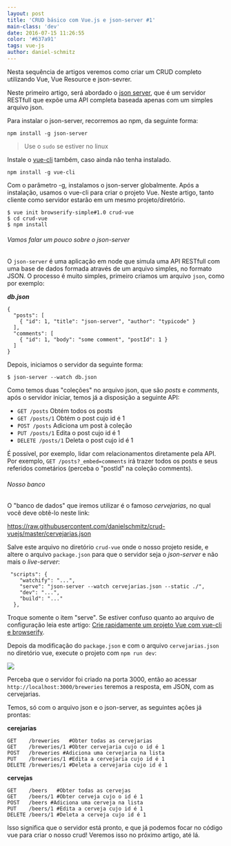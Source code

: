 ```yaml
---
layout: post
title: 'CRUD básico com Vue.js e json-server #1'
main-class: 'dev'
date: 2016-07-15 11:26:55 
color: '#637a91'
tags: vue-js
author: daniel-schmitz
---
```


Nesta sequência de artigos veremos como criar um CRUD completo utilizando Vue, Vue Resource e json-sevrer.

Neste primeiro artigo, será abordado o [json server](https://github.com/typicode/json-server), que é um servidor RESTfull que expõe uma API completa baseada apenas com um simples arquivo json.

Para instalar o json-server, recorremos ao npm, da seguinte forma:

```
npm install -g json-server 
```

> Use o `sudo` se estiver no linux

Instale o [vue-cli](https://github.com/vuejs/vue-cli) também, caso ainda não tenha instalado.

```
npm install -g vue-cli
```

Com o parâmetro -g,  instalamos o json-server globalmente. Após a instalação, usamos o vue-cli para criar o projeto Vue. Neste artigo, tanto cliente como servidor estarão em um mesmo projeto/diretório.

```
$ vue init browserify-simple#1.0 crud-vue
$ cd crud-vue
$ npm install
```

###### Vamos falar um pouco sobre o json-server

O  `json-server` é uma aplicação em node que simula uma API RESTfull com uma base de dados formada através de um arquivo simples, no formato JSON. O processo é muito simples, primeiro criamos um arquivo `json`, como por exemplo:


***db.json***
```
{
  "posts": [
    { "id": 1, "title": "json-server", "author": "typicode" }
  ],
  "comments": [
    { "id": 1, "body": "some comment", "postId": 1 }
  ]
}
```

Depois, iniciamos o servidor da seguinte forma:

```
$ json-server --watch db.json
```

Como temos duas "coleções" no arquivo json, que são *posts* e *comments*, após o servidor iniciar, temos já a disposição a seguinte API:

- `GET /posts` Obtém todos os posts
- `GET /posts/1` Obtém o post cujo id é 1
- `POST /posts` Adiciona um post à coleção
- `PUT /posts/1` Edita o post cujo id é 1
- `DELETE /posts/1` Deleta o post cujo id é 1

É possível, por exemplo, lidar com relacionamentos diretamente pela API. Por exemplo, `GET /posts?_embed=comments` irá trazer todos os posts e seus referidos cometários (perceba o "postId" na coleção comments).

###### Nosso banco
O "banco de dados" que iremos utilizar é o famoso *cervejarias*, no qual você deve obtê-lo neste link: 

https://raw.githubusercontent.com/danielschmitz/crud-vuejs/master/cervejarias.json

Salve este arquivo no diretório `crud-vue` onde o nosso projeto reside, e altere o arquivo `package.json` para que o servidor seja o *json-server* e não mais o *live-server*:

```
 "scripts": {
    "watchify": "...",
    "serve": "json-server --watch cervejarias.json --static ./",
    "dev": "...",
    "build": "..."
  },
``` 

Troque somente o item "serve". Se estiver confuso quanto ao arquivo de configuração leia este artigo: [Crie rapidamente um projeto Vue com vue-cli e browserify](http://www.vuejs-brasil.com.br/crie-rapidamente-um-projeto-vue-com-vue-cli-e-browserify/).

Depois da modificação do `package.json` e com o arquivo `cervejarias.json` no diretório vue, execute o projeto com `npm run dev`:

![](/content/images/2016/07/2016-07-15-08_13_27-npm-1.png)

Perceba que o servidor foi criado na porta 3000, então ao acessar `http://localhost:3000/breweries` teremos a resposta, em JSON, com as cervejarias. 

Temos, só com o arquivo json e o json-server, as seguintes ações já prontas:

**cerejarias**
```
GET    /breweries   #Obter todas as cervejarias 
GET    /breweries/1 #Obter cervejaria cujo o id é 1
POST   /breweries #Adiciona uma cervejaria na lista 
PUT    /breweries/1 #Edita a cervejaria cujo id é 1
DELETE /breweries/1 #Deleta a cervejaria cujo id é 1
```

**cervejas**
```
GET    /beers   #Obter todas as cervejas 
GET    /beers/1 #Obter cerveja cujo o id é 1
POST   /beers #Adiciona uma cerveja na lista 
PUT    /beers/1 #Edita a cerveja cujo id é 1
DELETE /beers/1 #Deleta a cerveja cujo id é 1
```

Isso significa que o servidor está pronto, e que já podemos focar no código vue para criar o nosso crud! Veremos isso no próximo artigo, até lá.



